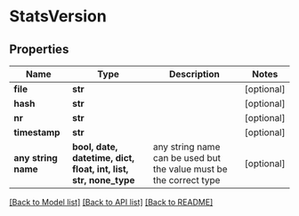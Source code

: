 # StatsVersion


## Properties
Name | Type | Description | Notes
------------ | ------------- | ------------- | -------------
**file** | **str** |  | [optional] 
**hash** | **str** |  | [optional] 
**nr** | **str** |  | [optional] 
**timestamp** | **str** |  | [optional] 
**any string name** | **bool, date, datetime, dict, float, int, list, str, none_type** | any string name can be used but the value must be the correct type | [optional]

[[Back to Model list]](../README.md#documentation-for-models) [[Back to API list]](../README.md#documentation-for-api-endpoints) [[Back to README]](../README.md)


